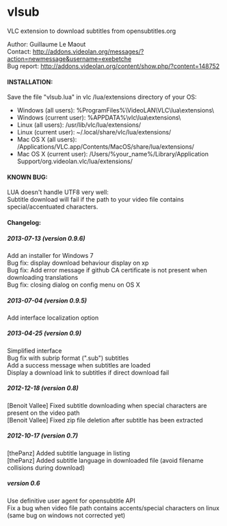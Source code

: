 vlsub
=====

VLC extension to download subtitles from opensubtitles.org


Author: Guillaume Le Maout  
Contact: http://addons.videolan.org/messages/?action=newmessage&username=exebetche  
Bug report: http://addons.videolan.org/content/show.php/?content=148752  

#### INSTALLATION:
Save the file "vlsub.lua" in vlc /lua/extensions directory of your OS:
* Windows (all users): %ProgramFiles%\VideoLAN\VLC\lua\extensions\
* Windows (current user): %APPDATA%\vlc\lua\extensions\
* Linux (all users): /usr/lib/vlc/lua/extensions/
* Linux (current user): ~/.local/share/vlc/lua/extensions/
* Mac OS X (all users): /Applications/VLC.app/Contents/MacOS/share/lua/extensions/
* Mac OS X (current user): /Users/%your_name%/Library/Application Support/org.videolan.vlc/lua/extensions/

#### KNOWN BUG:

LUA doesn't handle UTF8 very well:  
Subtitle download will fail if the path to your video file contains special/accentuated characters.

#### Changelog:

##### 2013-07-13 (version 0.9.6)
Add an installer for Windows 7  
Bug fix: display download behaviour display on xp  
Bug fix: Add error message if github CA certificate is not present when downloading translations  
Bug fix: closing dialog on config menu on OS X  

##### 2013-07-04 (version 0.9.5)
Add interface localization option

##### 2013-04-25 (version 0.9)
  Simplified interface  
  Bug fix with subrip format (".sub") subtitles  
  Add a success message when subtitles are loaded  
  Display a download link to subtitles if direct download fail  
  
##### 2012-12-18 (version 0.8)
  [Benoit Vallee] Fixed subtitle downloading when special characters are present on the video path  
  [Benoit Vallee] Fixed zip file deletion after subtitle has been extracted  

##### 2012-10-17 (version 0.7)
  [thePanz] Added subtitle language in listing  
  [thePanz] Added subtitle language in downloaded file (avoid filename collisions during download)  

##### version 0.6
  Use definitive user agent for opensubtitle API  
  Fix a bug when video file path contains accents/special characters on linux (same bug on windows not corrected yet)  
